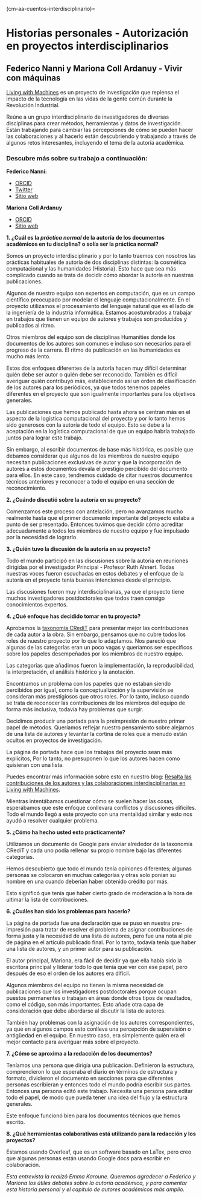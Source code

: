 (cm-aa-cuentos-interdisciplinario)=
# Historias personales - Autorización en proyectos interdisciplinarios

## Federico Nanni y Mariona Coll Ardanuy - Vivir con máquinas

[Living with Machines](https://livingwithmachines.ac.uk/) es un proyecto de investigación que repiensa el impacto de la tecnología en las vidas de la gente común durante la Revolución Industrial.

Reúne a un grupo interdisciplinario de investigadores de diversas disciplinas para crear métodos, herramientas y datos de investigación. Están trabajando para cambiar las percepciones de cómo se pueden hacer las colaboraciones y al hacerlo están descubriendo y trabajando a través de algunos retos interesantes, incluyendo el tema de la autoría académica.

### Descubre más sobre su trabajo a continuación:

**Federico Nanni:**
* [ORCID](https://orcid.org/0000-0003-2484-4331)
* [Twitter](https://twitter.com/f_nanni)
* [Sitio web](https://github.com/fedenanni)

**Mariona Coll Ardanuy**
* [ORCID](http://orcid.org/0000-0001-8455-7196)
* [Sitio web](https://github.com/mcollardanuy)

**1. ¿Cuál es la *práctica normal* de la autoría de los documentos académicos en tu disciplina? o solía ser la práctica normal?**

Somos un proyecto interdisciplinario y por lo tanto traemos con nosotros las prácticas habituales de autoría de dos disciplinas distintas: la cosmética computacional y las humanidades (Historia). Esto hace que sea más complicado cuando se trata de decidir cómo abordar la autoría en nuestras publicaciones.

Algunos de nuestro equipo son expertos en computación, que es un campo científico preocupado por modelar el lenguaje computacionalmente. En el proyecto utilizamos el procesamiento del lenguaje natural que es el lado de la ingeniería de la industria informática. Estamos acostumbrados a trabajar en trabajos que tienen un equipo de autores y trabajos son producidos y publicados al ritmo.

Otros miembros del equipo son de disciplinas Humanities donde los documentos de los autores son comunes e incluso son necesarios para el progreso de la carrera. El ritmo de publicación en las humanidades es mucho más lento.

Estos dos enfoques diferentes de la autoría hacen muy difícil determinar quién debe ser autor o quién debe ser reconocido. También es difícil averiguar quién contribuyó más, estableciendo así un orden de clasificación de los autores para los periódicos, ya que todos tenemos papeles diferentes en el proyecto que son igualmente importantes para los objetivos generales.

Las publicaciones que hemos publicado hasta ahora se centran más en el aspecto de la logística computacional del proyecto y por lo tanto hemos sido generosos con la autoría de todo el equipo. Esto se debe a la aceptación en la logística computacional de que un equipo habría trabajado juntos para lograr este trabajo.

Sin embargo, al escribir documentos de base más histórica, es posible que debamos considerar que algunos de los miembros de nuestro equipo necesitan publicaciones exclusivas de autor y que la incorporación de autores a estos documentos devala el prestigio percibido del documento para ellos. En este caso, tendremos cuidado de citar nuestros documentos técnicos anteriores y reconocer a todo el equipo en una sección de reconocimiento.


**2. ¿Cuándo discutió sobre la autoría en su proyecto?**

Comenzamos este proceso con antelación, pero no avanzamos mucho realmente hasta que el primer documento importante del proyecto estaba a punto de ser presentado. Entonces tuvimos que decidir cómo acreditar adecuadamente a todos los miembros de nuestro equipo y fue impulsado por la necesidad de lograrlo.

**3. ¿Quién tuvo la discusión de la autoría en su proyecto?**

Todo el mundo participó en las discusiones sobre la autoría en reuniones dirigidas por el investigador Principal - Profesor Ruth Ahnert. Todas nuestras voces fueron escuchadas en estos debates y el enfoque de la autoría en el proyecto tenía buenas intenciones desde el principio.

Las discusiones fueron muy interdisciplinarias, ya que el proyecto tiene muchos investigadores postdoctorales que todos traen consigo conocimientos expertos.

**4. ¿Qué enfoque has decidido tomar en tu proyecto?**

Aprobamos la [taxonomía CRediT](https://casrai.org/credit/) para presentar mejor las contribuciones de cada autor a la obra. Sin embargo, pensamos que no cubre todos los roles de nuestro proyecto por lo que lo adaptamos. Nos pareció que algunas de las categorías eran un poco vagas y queríamos ser específicos sobre los papeles desempeñados por los miembros de nuestro equipo.

Las categorías que añadimos fueron la implementación, la reproducibilidad, la interpretación, el análisis histórico y la anotación.

Encontramos un problema con los papeles que no estaban siendo percibidos por igual, como la conceptualización y la supervisión se consideran más prestigiosos que otros roles. Por lo tanto, incluso cuando se trata de reconocer las contribuciones de los miembros del equipo de forma más inclusiva, todavía hay problemas que surgir.

Decidimos producir una portada para la preimpresión de nuestro primer papel de métodos. Queríamos reflejar nuestro pensamiento sobre alejarnos de una lista de autores y levantar la cortina de roles que a menudo están ocultos en proyectos de investigación.

La página de portada hace que los trabajos del proyecto sean más explícitos, Por lo tanto, no presuponen lo que los autores hacen como quisieran con una lista.

Puedes encontrar más información sobre esto en nuestro blog: [Resalta las contribuciones de los autores y las colaboraciones interdisciplinarias en Living with Machines](https://livingwithmachines.ac.uk/highlighting-authors-contributions-and-interdisciplinary-collaborations-in-living-with-machines/).

Mientras intentábamos cuestionar cómo se suelen hacer las cosas, esperábamos que este enfoque conllevara conflictos y discusiones difíciles. Todo el mundo llegó a este proyecto con una mentalidad similar y esto nos ayudó a resolver cualquier problema.

**5. ¿Cómo ha hecho usted esto prácticamente?**

Utilizamos un documento de Google para enviar alrededor de la taxonomía CRediT y cada uno podía rellenar su propio nombre bajo las diferentes categorías.

Hemos descubierto que todo el mundo tenía opiniones diferentes; algunas personas se colocaron en muchas categorías y otras solo ponían su nombre en una cuando deberían haber obtenido crédito por más.

Esto significó que tenía que haber cierto grado de moderación a la hora de ultimar la lista de contribuciones.

**6. ¿Cuáles han sido los problemas para hacerlo?**

La página de portada fue una declaración que se puso en nuestra pre-impresión para tratar de resolver el problema de asignar contribuciones de forma justa y la necesidad de una lista de autores, pero fue una nota al pie de página en el artículo publicado final. Por lo tanto, todavía tenía que haber una lista de autores, y un primer autor para su publicación.

El autor principal, Mariona, era fácil de decidir ya que ella había sido la escritora principal y liderar todo lo que tenía que ver con ese papel, pero después de eso el orden de los autores era difícil.

Algunos miembros del equipo no tienen la misma necesidad de publicaciones que los investigadores postdoctorales porque ocupan puestos permanentes o trabajan en áreas donde otros tipos de resultados, como el código, son más importantes. Esto añade otra capa de consideración que debe abordarse al discutir la lista de autores.

También hay problemas con la asignación de los autores correspondientes, ya que en algunos campos esto conlleva una percepción de supervisión o antigüedad en el equipo. En nuestro caso, era simplemente quién era el mejor contacto para averiguar más sobre el proyecto.

**7. ¿Cómo se aproxima a la redacción de los documentos?**

Teníamos una persona que dirigía una publicación. Definieron la estructura, comprendieron lo que esperaba el diario en términos de estructura y formato, dividieron el documento en secciones para que diferentes personas escribieran y entonces todo el mundo podría escribir sus partes. Entonces una persona editó este trabajo. Necesita una persona para editar todo el papel, de modo que pueda tener una idea del flujo y la estructura generales.

Este enfoque funcionó bien para los documentos técnicos que hemos escrito.

**8. ¿Qué herramientas colaborativas está utilizando para la redacción y los proyectos?**

Estamos usando Overleaf, que es un software basado en LaTex, pero creo que algunas personas están usando Google docs para escribir en colaboración.

*Esta entrevista la realizó Emma Karoune. Queremos agradecer a Federico y Mariona los útiles debates sobre la autoría académica, y para comentar esta historia personal y el capítulo de autores académicos más amplio.*
